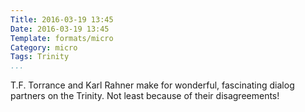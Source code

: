 ```yaml
---
Title: 2016-03-19 13:45
Date: 2016-03-19 13:45
Template: formats/micro
Category: micro
Tags: Trinity
...
```


T.F. Torrance and Karl Rahner make for wonderful, fascinating dialog partners on the Trinity. Not least because of their disagreements!
